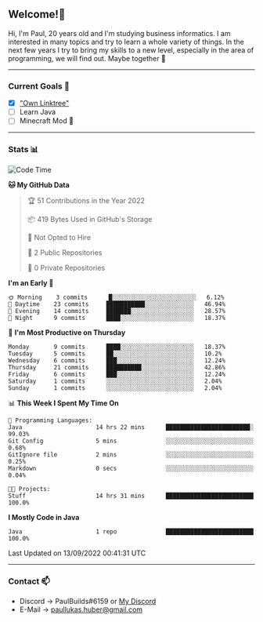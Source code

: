 ## Welcome!👋

Hi, I'm Paul, 20 years old and I'm studying business informatics. I am interested in many topics and try to learn a whole variety of things. In the next few years I try to bring my skills to a new level, especially in the area of programming, we will find out.
Maybe together 🤙

---
### Current Goals 🥅

- [X] ["Own Linktree"](https://paul-lukashuber.de/)
- [ ] Learn Java
- [ ] Minecraft Mod 👀

---
### Stats 📊

<!--START_SECTION:waka-->
![Code Time](http://img.shields.io/badge/Code%20Time-25%20hrs%2032%20mins-blue)

**🐱 My GitHub Data** 

> 🏆 51 Contributions in the Year 2022
 > 
> 📦 419 Bytes Used in GitHub's Storage 
 > 
> 🚫 Not Opted to Hire
 > 
> 📜 2 Public Repositories 
 > 
> 🔑 0 Private Repositories  
 > 
**I'm an Early 🐤** 

```text
🌞 Morning    3 commits      █░░░░░░░░░░░░░░░░░░░░░░░░   6.12% 
🌆 Daytime    23 commits     ███████████░░░░░░░░░░░░░░   46.94% 
🌃 Evening    14 commits     ███████░░░░░░░░░░░░░░░░░░   28.57% 
🌙 Night      9 commits      ████░░░░░░░░░░░░░░░░░░░░░   18.37%

```
📅 **I'm Most Productive on Thursday** 

```text
Monday       9 commits      ████░░░░░░░░░░░░░░░░░░░░░   18.37% 
Tuesday      5 commits      ██░░░░░░░░░░░░░░░░░░░░░░░   10.2% 
Wednesday    6 commits      ███░░░░░░░░░░░░░░░░░░░░░░   12.24% 
Thursday     21 commits     ██████████░░░░░░░░░░░░░░░   42.86% 
Friday       6 commits      ███░░░░░░░░░░░░░░░░░░░░░░   12.24% 
Saturday     1 commits      ░░░░░░░░░░░░░░░░░░░░░░░░░   2.04% 
Sunday       1 commits      ░░░░░░░░░░░░░░░░░░░░░░░░░   2.04%

```


📊 **This Week I Spent My Time On** 

```text
💬 Programming Languages: 
Java                     14 hrs 22 mins      ████████████████████████░   99.03% 
Git Config               5 mins              ░░░░░░░░░░░░░░░░░░░░░░░░░   0.68% 
GitIgnore file           2 mins              ░░░░░░░░░░░░░░░░░░░░░░░░░   0.25% 
Markdown                 0 secs              ░░░░░░░░░░░░░░░░░░░░░░░░░   0.04%

🐱‍💻 Projects: 
Stuff                    14 hrs 31 mins      █████████████████████████   100.0%

```

**I Mostly Code in Java** 

```text
Java                     1 repo              █████████████████████████   100.0%

```



 Last Updated on 13/09/2022 00:41:31 UTC
<!--END_SECTION:waka-->

---
### Contact 📫

* Discord -> PaulBuilds#6159 or [My Discord](https://discord.gg/7kq6UnB)
* E-Mail -> paullukas.huber@gmail.com
